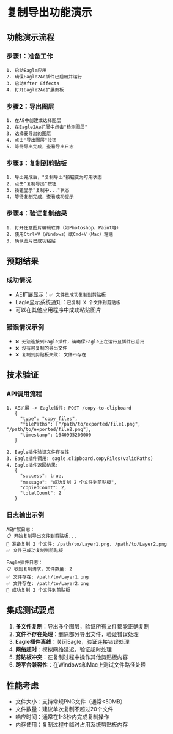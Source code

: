 # 复制导出功能演示

## 功能演示流程

### 步骤1：准备工作
```
1. 启动Eagle应用
2. 确保Eagle2Ae插件已启用并运行
3. 启动After Effects
4. 打开Eagle2Ae扩展面板
```

### 步骤2：导出图层
```
1. 在AE中创建或选择图层
2. 在Eagle2Ae扩展中点击"检测图层"
3. 选择要导出的图层
4. 点击"导出图层"按钮
5. 等待导出完成，查看导出日志
```

### 步骤3：复制到剪贴板
```
1. 导出完成后，"复制导出"按钮变为可用状态
2. 点击"复制导出"按钮
3. 按钮显示"复制中..."状态
4. 等待复制完成，查看成功提示
```

### 步骤4：验证复制结果
```
1. 打开任意图片编辑软件（如Photoshop、Paint等）
2. 使用Ctrl+V（Windows）或Cmd+V（Mac）粘贴
3. 确认图片已成功粘贴
```

## 预期结果

### 成功情况
- AE扩展显示：`✅ 文件已成功复制到剪贴板`
- Eagle显示系统通知：`已复制 X 个文件到剪贴板`
- 可以在其他应用程序中成功粘贴图片

### 错误情况示例
- `❌ 无法连接到Eagle插件，请确保Eagle正在运行且插件已启用`
- `❌ 没有可复制的导出文件`
- `❌ 复制到剪贴板失败: 文件不存在`

## 技术验证

### API调用流程
```
1. AE扩展 -> Eagle插件: POST /copy-to-clipboard
   {
     "type": "copy_files",
     "filePaths": ["/path/to/exported/file1.png", "/path/to/exported/file2.png"],
     "timestamp": 1640995200000
   }

2. Eagle插件验证文件存在性
3. Eagle插件调用: eagle.clipboard.copyFiles(validPaths)
4. Eagle插件返回结果: 
   {
     "success": true,
     "message": "成功复制 2 个文件到剪贴板",
     "copiedCount": 2,
     "totalCount": 2
   }
```

### 日志输出示例
```
AE扩展日志：
📋 开始复制导出文件到剪贴板...
📁 准备复制 2 个文件: /path/to/Layer1.png, /path/to/Layer2.png
✅ 文件已成功复制到剪贴板

Eagle插件日志：
📋 收到复制请求，文件数量: 2
✅ 文件存在: /path/to/Layer1.png
✅ 文件存在: /path/to/Layer2.png
🎉 成功复制 2 个文件到剪贴板
```

## 集成测试要点

1. **多文件复制**：导出多个图层，验证所有文件都能正确复制
2. **文件不存在处理**：删除部分导出文件，验证错误处理
3. **Eagle插件离线**：关闭Eagle，验证连接错误处理
4. **网络超时**：模拟网络延迟，验证超时处理
5. **剪贴板冲突**：在复制过程中操作其他剪贴板内容
6. **跨平台兼容性**：在Windows和Mac上测试文件路径处理

## 性能考虑

- 文件大小：支持常规PNG文件（通常<50MB）
- 文件数量：建议单次复制不超过20个文件
- 响应时间：通常在1-3秒内完成复制操作
- 内存使用：复制过程中临时占用系统剪贴板内存
